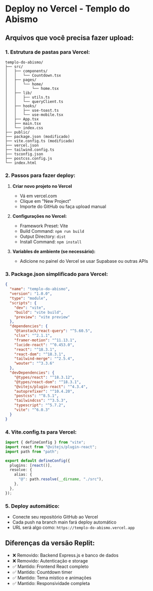 # Deploy no Vercel - Templo do Abismo

## Arquivos que você precisa fazer upload:

### 1. Estrutura de pastas para Vercel:
```
templo-do-abismo/
├── src/
│   ├── components/
│   │   └── Countdown.tsx
│   ├── pages/
│   │   └── home/
│   │       └── home.tsx
│   ├── lib/
│   │   ├── utils.ts
│   │   └── queryClient.ts
│   ├── hooks/
│   │   ├── use-toast.ts
│   │   └── use-mobile.tsx
│   ├── App.tsx
│   ├── main.tsx
│   └── index.css
├── public/
├── package.json (modificado)
├── vite.config.ts (modificado)
├── vercel.json
├── tailwind.config.ts
├── tsconfig.json
├── postcss.config.js
└── index.html
```

### 2. Passos para fazer deploy:

1. **Criar novo projeto no Vercel**
   - Vá em vercel.com
   - Clique em "New Project"
   - Importe do GitHub ou faça upload manual

2. **Configurações no Vercel:**
   - Framework Preset: Vite
   - Build Command: `npm run build`
   - Output Directory: `dist`
   - Install Command: `npm install`

3. **Variables de ambiente (se necessário):**
   - Adicione no painel do Vercel se usar Supabase ou outras APIs

### 3. Package.json simplificado para Vercel:

```json
{
  "name": "templo-do-abismo",
  "version": "1.0.0",
  "type": "module",
  "scripts": {
    "dev": "vite",
    "build": "vite build",
    "preview": "vite preview"
  },
  "dependencies": {
    "@tanstack/react-query": "^5.60.5",
    "clsx": "^2.1.1",
    "framer-motion": "^11.13.1",
    "lucide-react": "^0.453.0",
    "react": "^18.3.1",
    "react-dom": "^18.3.1",
    "tailwind-merge": "^2.5.4",
    "wouter": "^3.3.6"
  },
  "devDependencies": {
    "@types/react": "^18.3.12",
    "@types/react-dom": "^18.3.1",
    "@vitejs/plugin-react": "^4.3.4",
    "autoprefixer": "^10.4.20",
    "postcss": "^8.5.1",
    "tailwindcss": "^3.5.3",
    "typescript": "^5.7.2",
    "vite": "^6.0.3"
  }
}
```

### 4. Vite.config.ts para Vercel:

```typescript
import { defineConfig } from "vite";
import react from "@vitejs/plugin-react";
import path from "path";

export default defineConfig({
  plugins: [react()],
  resolve: {
    alias: {
      "@": path.resolve(__dirname, "./src"),
    },
  },
});
```

### 5. Deploy automático:
- Conecte seu repositório GitHub ao Vercel
- Cada push na branch main fará deploy automático
- URL será algo como: `https://templo-do-abismo.vercel.app`

## Diferenças da versão Replit:
- ❌ Removido: Backend Express.js e banco de dados
- ❌ Removido: Autenticação e storage
- ✅ Mantido: Frontend React completo
- ✅ Mantido: Countdown timer
- ✅ Mantido: Tema místico e animações
- ✅ Mantido: Responsividade completa